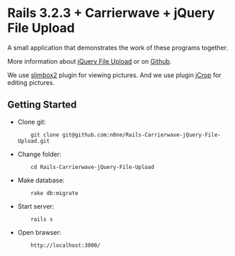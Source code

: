 # Rails 3.2.3 + Carrierwave + jQuery File Upload 

A small application that demonstrates the work of these programs together.

More information about [jQuery File Upload](http://blueimp.github.com/jQuery-File-Upload/) or on [Github](https://github.com/blueimp/jQuery-File-Upload).

We use [slimbox2](http://www.digitalia.be/software/slimbox2) plugin for viewing pictures.
And we use plugin [jCrop](http://deepliquid.com/content/Jcrop.html) for editing pictures.

## Getting Started

* Clone git:

          git clone git@github.com:n0ne/Rails-Carrierwave-jQuery-File-Upload.git
                    

* Change folder:

          cd Rails-Carrierwave-jQuery-File-Upload


* Make database:

          rake db:migrate


* Start server:

          rails s


* Open brawser:


          http://localhost:3000/